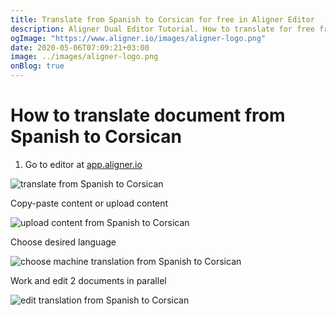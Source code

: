 ```yaml
---
title: Translate from Spanish to Corsican for free in Aligner Editor
description: Aligner Dual Editor Tutorial. How to translate for free from Spanish to Corsican. Aligner is multilingual document management platform. 
ogImage: "https://www.aligner.io/images/aligner-logo.png"
date: 2020-05-06T07:09:21+03:00
image: ../images/aligner-logo.png
onBlog: true
---
```


# How to translate document from Spanish to Corsican

1. Go to editor at [app.aligner.io](https://app.aligner.io "Aligner App web page")

![translate from Spanish to Corsican](../aligner-blank-editor.png "translate from Spanish to Corsican")

Copy-paste content or upload content

![upload content from Spanish to Corsican](../aligner-uploaded-document.png "upload content from Spanish to Corsican")

Choose desired language

![choose machine translation from Spanish to Corsican](../aligner-language-dropdown.png "choose machine translation from Spanish to Corsican")

Work and edit 2 documents in parallel

![edit translation from Spanish to Corsican](../aligner-double-sitded-editor.png "edit translation from Spanish to Corsican")

